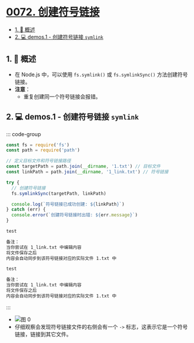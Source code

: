 # [0072. 创建符号链接](https://github.com/tnotesjs/TNotes.nodejs/tree/main/notes/0072.%20%E5%88%9B%E5%BB%BA%E7%AC%A6%E5%8F%B7%E9%93%BE%E6%8E%A5)

<!-- region:toc -->

- [1. 📝 概述](#1--概述)
- [2. 💻 demos.1 - 创建符号链接 `symlink`](#2--demos1---创建符号链接-symlink)

<!-- endregion:toc -->

## 1. 📝 概述

- 在 Node.js 中，可以使用 `fs.symlink()` 或 `fs.symlinkSync()` 方法创建符号链接。
- **注意**：
  - 重复创建同一个符号链接会报错。

## 2. 💻 demos.1 - 创建符号链接 `symlink`

::: code-group

```js [1.cjs] {10}
const fs = require('fs')
const path = require('path')

// 定义目标文件和符号链接路径
const targetPath = path.join(__dirname, '1.txt') // 目标文件
const linkPath = path.join(__dirname, '1_link.txt') // 符号链接

try {
  // 创建符号链接
  fs.symlinkSync(targetPath, linkPath)

  console.log(`符号链接已成功创建: ${linkPath}`)
} catch (err) {
  console.error(`创建符号链接时出错: ${err.message}`)
}
```

```txt [1.txt]
test

备注：
当你尝试在 1_link.txt 中编辑内容
将文件保存之后
内容会自动同步到该符号链接对应的实际文件 1.txt 中
```

```txt [1_link.txt]
test

备注：
当你尝试在 1_link.txt 中编辑内容
将文件保存之后
内容会自动同步到该符号链接对应的实际文件 1.txt 中
```

:::

- ![图 0](https://cdn.jsdelivr.net/gh/tnotesjs/imgs@main/2025-04-19-21-31-00.png)
- 仔细观察会发现符号链接文件的右侧会有一个 `->` 标志，这表示它是一个符号链接，链接到其它文件。
